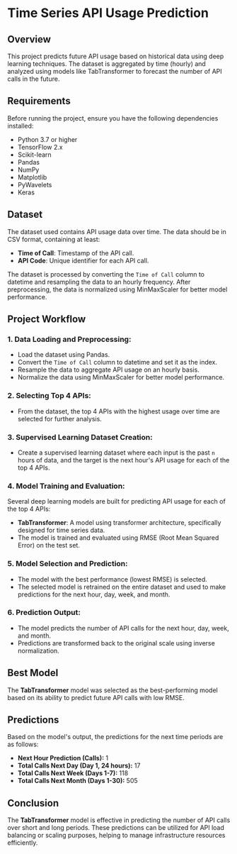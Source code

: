 # Time Series API Usage Prediction

## Overview

This project predicts future API usage based on historical data using deep learning techniques. The dataset is aggregated by time (hourly) and analyzed using models like TabTransformer to forecast the number of API calls in the future.

## Requirements

Before running the project, ensure you have the following dependencies installed:

- Python 3.7 or higher
- TensorFlow 2.x
- Scikit-learn
- Pandas
- NumPy
- Matplotlib
- PyWavelets
- Keras
## Dataset

The dataset used contains API usage data over time. The data should be in CSV format, containing at least:

- **Time of Call**: Timestamp of the API call.
- **API Code**: Unique identifier for each API call.

The dataset is processed by converting the `Time of Call` column to datetime and resampling the data to an hourly frequency. After preprocessing, the data is normalized using MinMaxScaler for better model performance.

## Project Workflow

### 1. Data Loading and Preprocessing:
- Load the dataset using Pandas.
- Convert the `Time of Call` column to datetime and set it as the index.
- Resample the data to aggregate API usage on an hourly basis.
- Normalize the data using MinMaxScaler for better model performance.

### 2. Selecting Top 4 APIs:
- From the dataset, the top 4 APIs with the highest usage over time are selected for further analysis.

### 3. Supervised Learning Dataset Creation:
- Create a supervised learning dataset where each input is the past `n` hours of data, and the target is the next hour's API usage for each of the top 4 APIs.

### 4. Model Training and Evaluation:
Several deep learning models are built for predicting API usage for each of the top 4 APIs:
- **TabTransformer**: A model using transformer architecture, specifically designed for time series data.
- The model is trained and evaluated using RMSE (Root Mean Squared Error) on the test set.

### 5. Model Selection and Prediction:
- The model with the best performance (lowest RMSE) is selected.
- The selected model is retrained on the entire dataset and used to make predictions for the next hour, day, week, and month.

### 6. Prediction Output:
- The model predicts the number of API calls for the next hour, day, week, and month.
- Predictions are transformed back to the original scale using inverse normalization.

## Best Model

The **TabTransformer** model was selected as the best-performing model based on its ability to predict future API calls with low RMSE.

## Predictions

Based on the model's output, the predictions for the next time periods are as follows:

- **Next Hour Prediction (Calls):** 1
- **Total Calls Next Day (Day 1, 24 hours):** 17
- **Total Calls Next Week (Days 1-7):** 118
- **Total Calls Next Month (Days 1-30):** 505

## Conclusion

The **TabTransformer** model is effective in predicting the number of API calls over short and long periods. These predictions can be utilized for API load balancing or scaling purposes, helping to manage infrastructure resources efficiently.
